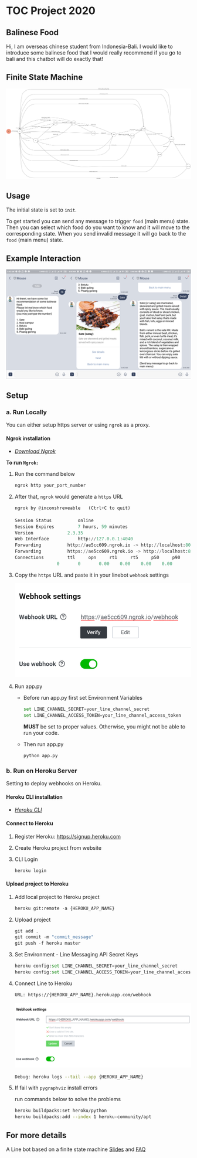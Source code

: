 # TOC Project 2020

## Balinese Food
Hi, I am overseas chinese student from Indonesia-Bali. I would like to introduce some balinese food that I would really recommend if you go to bali and this chatbot will do exactly that!


## Finite State Machine
![fsm](./img/fsm.png)


## Usage
The initial state is set to `init`.

To get started you can send any message to trigger `food` (main menu) state. Then you can select which food do you want to know and it will move to the corresponding state. When you send invalid message it will go back to the `food` (main menu) state.


## Example Interaction
![example](./img/example.png)


## Setup

### a. Run Locally
You can either setup https server or using `ngrok` as a proxy.

#### Ngrok installation
- *[Download Ngrok](https://ngrok.com/download)*

**To run `Ngrok`:**

1. Run the command below

	```sh
	ngrok http your_port_number
	```

2. After that, `ngrok` would generate a `https` URL

	```python
	ngrok by @inconshreveable	(Ctrl+C to quit)

	Session Status			online
	Session Expires			7 hours, 59 minutes
	Version				2.3.35
	Web Interface			http://127.0.0.1:4040
	Forwarding			http://ae5cc609.ngrok.io -> http://localhost:8000
	Forwarding			https://ae5cc609.ngrok.io -> http://localhost:8000
	Connections			ttl     opn     rt1     rt5     p50     p90
					0       0       0.00    0.00    0.00    0.00
	```

3. Copy the `https` URL and paste it in your linebot `webhook` settings

	![webhook](./img/ngrok_webhook.png)

4. Run app.py

	* Before run app.py first set Environment Variables

		```python
		set LINE_CHANNEL_SECRET=your_line_channel_secret
		set LINE_CHANNEL_ACCESS_TOKEN=your_line_channel_access_token
		``` 

		**MUST** be set to proper values. Otherwise, you might not be able to run your code.

	* Then run app.py

		```python
		python app.py
		```

### b. Run on Heroku Server
Setting to deploy webhooks on Heroku.

#### Heroku CLI installation
* *[Heroku CLI](https://devcenter.heroku.com/articles/heroku-cli)*

#### Connect to Heroku
1. Register Heroku: https://signup.heroku.com

2. Create Heroku project from website

3. CLI Login

	```python
	heroku login
	```

#### Upload project to Heroku
1. Add local project to Heroku project

	```python
	heroku git:remote -a {HEROKU_APP_NAME}
	```

2. Upload project

	```python
	git add .
	git commit -m "commit_message"
	git push -f heroku master
	```

3. Set Environment - Line Messaging API Secret Keys

	```python
	heroku config:set LINE_CHANNEL_SECRET=your_line_channel_secret
	heroku config:set LINE_CHANNEL_ACCESS_TOKEN=your_line_channel_access_token
	```

4. Connect Line to Heroku

	```sh
	URL: https://{HEROKU_APP_NAME}.herokuapp.com/webhook
	````

	![heroku_webhook](./img/heroku_webhook.png)

	```sh
	Debug: heroku logs --tail --app {HEROKU_APP_NAME}
	```

5. If fail with `pygraphviz` install errors

	run commands below to solve the problems

	```sh
	heroku buildpacks:set heroku/python
	heroku buildpacks:add --index 1 heroku-community/apt
	```

	
## For more details
A Line bot based on a finite state machine [Slides](https://github.com/NCKU-CCS/TOC-Project-2020) and [FAQ](https://hackmd.io/s/B1Xw7E8kN)
